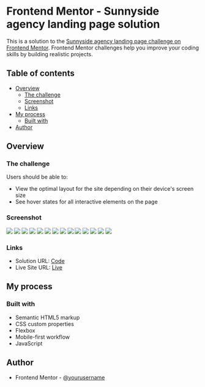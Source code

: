 # Frontend Mentor - Sunnyside agency landing page solution

This is a solution to the [Sunnyside agency landing page challenge on Frontend Mentor](https://www.frontendmentor.io/challenges/sunnyside-agency-landing-page-7yVs3B6ef). Frontend Mentor challenges help you improve your coding skills by building realistic projects.

## Table of contents

- [Overview](#overview)
  - [The challenge](#the-challenge)
  - [Screenshot](#screenshot)
  - [Links](#links)
- [My process](#my-process)
  - [Built with](#built-with)
- [Author](#author)

## Overview

### The challenge

Users should be able to:

- View the optimal layout for the site depending on their device's screen size
- See hover states for all interactive elements on the page

### Screenshot

![](./screens/desktop-view1.png)
![](./screens/desktop-view2.png)
![](./screens/desktop-view3.png)
![](./screens/desktop-view4.png)
![](./screens/desktop-view5.png)
![](./screens/desktop-view6.png)
![](./screens/mobile-view1.png)
![](./screens/mobile-view2.png)
![](./screens/mobile-view3.png)
![](./screens/mobile-view4.png)
![](./screens/mobile-view5.png)
![](./screens/mobile-view6.png)
![](./screens/mobile-view7.png)
![](./screens/mobile-view8.png)

### Links

- Solution URL: [Code](https://github.com/Loniewski02/FM-sunnyside-agency)
- Live Site URL: [Live](https://loniewski02.github.io/FM-sunnyside-agency/)

## My process

### Built with

- Semantic HTML5 markup
- CSS custom properties
- Flexbox
- Mobile-first workflow
- JavaScript

## Author

- Frontend Mentor - [@yourusername](https://www.frontendmentor.io/profile/yourusername)
